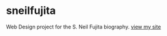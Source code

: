 # sneilfujita
Web Design project for the S. Neil Fujita biography.
[view my site](https://hannashibata.github.io/sneilfujita/)

